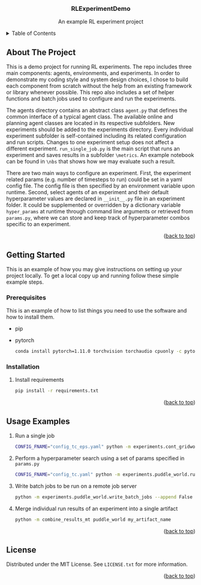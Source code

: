 <!-- Improved compatibility of back to top link: See: https://github.com/othneildrew/Best-README-Template/pull/73 -->

<a name="readme-top"></a>

<!--
*** Thanks for checking out the Best-README-Template. If you have a suggestion
*** that would make this better, please fork the repo and create a pull request
*** or simply open an issue with the tag "enhancement".
*** Don't forget to give the project a star!
*** Thanks again! Now go create something AMAZING! :D
-->

<!-- PROJECT SHIELDS -->
<!--
*** I'm using markdown "reference style" links for readability.
*** Reference links are enclosed in brackets [ ] instead of parentheses ( ).
*** See the bottom of this document for the declaration of the reference variables
*** for contributors-url, forks-url, etc. This is an optional, concise syntax you may use.
*** https://www.markdownguide.org/basic-syntax/#reference-style-links
-->

<!-- PROJECT LOGO -->
<br />
<div align="center">

<h3 align="center">RLExperimentDemo</h3>

  <p align="center">
    An example RL experiment project
    <br />
    <!-- <a href="https://github.com/github_username/repo_name"><strong>Explore the docs »</strong></a>
    <br />
    <br />
    <a href="https://github.com/github_username/repo_name">View Demo</a>
    ·
    <a href="https://github.com/github_username/repo_name/issues">Report Bug</a>
    ·
    <a href="https://github.com/github_username/repo_name/issues">Request Feature</a> -->
  </p>
</div>

<!-- TABLE OF CONTENTS -->
<details>
  <summary>Table of Contents</summary>
  <ol>
    <li>
      <a href="#about-the-project">About The Project</a>
    </li>
    <li>
      <a href="#getting-started">Getting Started</a>
      <ul>
        <li><a href="#prerequisites">Prerequisites</a></li>
        <li><a href="#installation">Installation</a></li>
      </ul>
    </li>
    <li><a href="#usage">Usage</a></li>
    <li><a href="#license">License</a></li>
  </ol>
</details>

<!-- ABOUT THE PROJECT -->

## About The Project

This is a demo project for running RL experiments. The repo includes three main components: agents, environments, and experiments. In order to demonstrate my coding style and system design choices, I chose to build each component from scratch without the help from an existing framework or library whenever possible. This repo also includes a set of helper functions and batch jobs used to configure and run the experiments.

The agents directory contains an abstract class `agent.py` that defines the common interface of a typical agent class. The available online and planning agent classes are located in its respective subfolders. New experiments should be added to the experiments directory. Every individual experiment subfolder is self-contained including its related configuration and run scripts. Changes to one experiment setup does not affect a different experiment. `run_single_job.py` is the main script that runs an experiment and saves results in a subfolder `\metrics`. An example notebook can be found in `\nbs` that shows how we may evaluate such a result.

There are two main ways to configure an experiment. First, the experiment related params (e.g. number of timesteps to run) could be set in a yaml config file. The config file is then specified by an environment variable upon runtime. Second, select agents of an experiment and their default hyperparameter values are declared in `__init__.py` file in an experiment folder. It could be supplemented or overridden by a dictionary variable `hyper_params` at runtime through command line arguments or retrieved from `params.py`, where we can store and keep track of hyperparameter combos specific to an experiment.

<p align="right">(<a href="#readme-top">back to top</a>)</p>

<!-- GETTING STARTED -->

## Getting Started

This is an example of how you may give instructions on setting up your project locally.
To get a local copy up and running follow these simple example steps.

### Prerequisites

This is an example of how to list things you need to use the software and how to install them.

- pip
- pytorch

  ```sh
  conda install pytorch=1.11.0 torchvision torchaudio cpuonly -c pytorch-nightly
  ```

### Installation

1. Install requirements

   ```sh
   pip install -r requirements.txt
   ```

<p align="right">(<a href="#readme-top">back to top</a>)</p>

<!-- USAGE EXAMPLES -->

## Usage Examples

1. Run a single job

   ```sh
   CONFIG_FNAME="config_tc_eps.yaml" python -m experiments.cont_gridworld.run_single_job --agent_type="QLearning" --run_num=10 --hyper_params="{'step_size': 0.5, 'seq_len': 5, 'total_planning': 5, 'opt': 'sgd', 'init': 0.0625}"
   ```

2. Perform a hyperparameter search using a set of params specified in `params.py`

   ```sh
   CONFIG_FNAME="config_tc.yaml" python -m experiments.puddle_world.run_mult_jobs --hp_dict_name="params_pw_tc_1031" --num_runs=10
   ```

3. Write batch jobs to be run on a remote job server

   ```sh
   python -m experiments.puddle_world.write_batch_jobs --append False --config_fname config_nn_eps.yaml --param_dname params_pw_tc_1031 --start_run=5
   ```

4. Merge individual run results of an experiment into a single artifact
   ```sh
   python -m combine_results_mt puddle_world my_artifact_name
   ```

<p align="right">(<a href="#readme-top">back to top</a>)</p>

<!-- LICENSE -->

## License

Distributed under the MIT License. See `LICENSE.txt` for more information.

<p align="right">(<a href="#readme-top">back to top</a>)</p>

<!-- MARKDOWN LINKS & IMAGES -->
<!-- https://www.markdownguide.org/basic-syntax/#reference-style-links -->

[contributors-shield]: https://img.shields.io/github/contributors/github_username/repo_name.svg?style=for-the-badge
[contributors-url]: https://github.com/github_username/repo_name/graphs/contributors
[forks-shield]: https://img.shields.io/github/forks/github_username/repo_name.svg?style=for-the-badge
[forks-url]: https://github.com/github_username/repo_name/network/members
[stars-shield]: https://img.shields.io/github/stars/github_username/repo_name.svg?style=for-the-badge
[stars-url]: https://github.com/github_username/repo_name/stargazers
[issues-shield]: https://img.shields.io/github/issues/github_username/repo_name.svg?style=for-the-badge
[issues-url]: https://github.com/github_username/repo_name/issues
[license-shield]: https://img.shields.io/github/license/github_username/repo_name.svg?style=for-the-badge
[license-url]: https://github.com/github_username/repo_name/blob/master/LICENSE.txt
[linkedin-shield]: https://img.shields.io/badge/-LinkedIn-black.svg?style=for-the-badge&logo=linkedin&colorB=555
[linkedin-url]: https://linkedin.com/in/linkedin_username
[product-screenshot]: images/screenshot.png
[next.js]: https://img.shields.io/badge/next.js-000000?style=for-the-badge&logo=nextdotjs&logoColor=white
[next-url]: https://nextjs.org/
[react.js]: https://img.shields.io/badge/React-20232A?style=for-the-badge&logo=react&logoColor=61DAFB
[react-url]: https://reactjs.org/
[vue.js]: https://img.shields.io/badge/Vue.js-35495E?style=for-the-badge&logo=vuedotjs&logoColor=4FC08D
[vue-url]: https://vuejs.org/
[angular.io]: https://img.shields.io/badge/Angular-DD0031?style=for-the-badge&logo=angular&logoColor=white
[angular-url]: https://angular.io/
[svelte.dev]: https://img.shields.io/badge/Svelte-4A4A55?style=for-the-badge&logo=svelte&logoColor=FF3E00
[svelte-url]: https://svelte.dev/
[laravel.com]: https://img.shields.io/badge/Laravel-FF2D20?style=for-the-badge&logo=laravel&logoColor=white
[laravel-url]: https://laravel.com
[bootstrap.com]: https://img.shields.io/badge/Bootstrap-563D7C?style=for-the-badge&logo=bootstrap&logoColor=white
[bootstrap-url]: https://getbootstrap.com
[jquery.com]: https://img.shields.io/badge/jQuery-0769AD?style=for-the-badge&logo=jquery&logoColor=white
[jquery-url]: https://jquery.com

